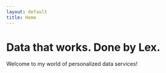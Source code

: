 ```yaml
---
layout: default
title: Home
---
```


<h1>Data that works. Done by Lex.</h1>
<p>Welcome to my world of personalized data services!</p>
